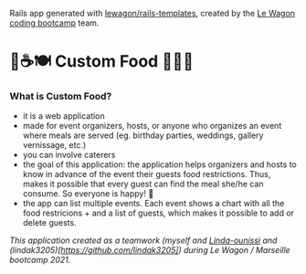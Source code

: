 Rails app generated with [lewagon/rails-templates](https://github.com/lewagon/rails-templates), created by the [Le Wagon coding bootcamp](https://www.lewagon.com) team.

# 🥐☕️🍽 Custom Food 🥪🍷🍰
### What is Custom Food?
- it is a web application
- made for event organizers, hosts, or anyone who organizes an event where meals are served (eg. birthday parties, weddings, gallery vernissage, etc.)
- you can involve caterers
- the goal of this application: the application helps organizers and hosts to know in advance of the event their guests food restrictions. Thus, makes it possible that every guest can find the meal she/he can consume. So everyone is happy! 🎉
- the app can list multiple events. Each event shows a chart with all the food restricions + and a list of guests, which makes it possible to add or delete guests.

*This application created as a teamwork (myself and [Linda-ounissi](https://github.com/Linda-ounissi) and (lindak3205)[https://github.com/lindak3205]) during Le Wagon / Marseille bootcamp 2021.*
